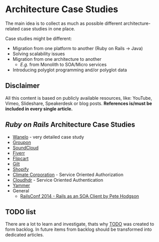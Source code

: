 # Architecture Case Studies

The main idea is to collect as much as possible different architecture-related case studies in one place.

Case studies might be different:
- Migration from one platform  to another (Ruby on Rails -> Java)
- Solving scalability issues
- Migration from one architecture to another
  - _E.g._ from Monolith to SOA/Micro services
- Introducing polyglot programming and/or polyglot data

## Disclaimer
All this content is based on publicly available resources, like: YouTube, Vimeo, Slideshare, Speakerdesk or blog posts.
**References is/must be included in every single article.**

## _Ruby on Rails_ Architecture Case Studies
- [Wanelo](wanelo.md) - very detailed case study
- [Groupon](groupon.md)
- [SoundCloud](soubdcloud.md)
- [Fiverr](fiverr.md)
- [Flipcart](flipcart.md)
- [Gilt](gilt.md)
- [Shopify](shopify.md)
- [Climate Corporation](climatecorp.md) - Service Oriented Authorization
- [Cloudhdr](cloudhdr.md) - Service Oriented Authentication
- [Yammer](yammer.md)
- General
  - [RailsConf 2014 - Rails as an SOA Client by Pete Hodgson](rails-as-an-soa-client-by-pete-hodgson.md)

## TODO list
There are a lot to learn and investigate, thats why [TODO](TODO.md) was created to form backlog. In future items from backlog should be transformed into dedicated articles.
